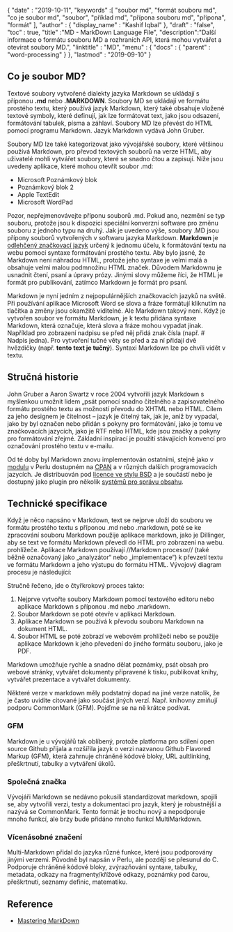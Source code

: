 {
  "date" : "2019-10-11",
  "keywords" :[ "soubor md", "formát souboru md", "co je soubor md", "soubor", "příklad md", "přípona souboru md", "přípona", "formát" ],
  "author" : {
    "display_name" : "Kashif Iqbal"
},
  "draft" : "false",
  "toc" : true,
  "title" :"MD - MarkDown Language File",
  "description":"Další informace o formátu souboru MD a rozhraních API, která mohou vytvářet a otevírat soubory MD.",
  "linktitle" : "MD",
  "menu" : {
    "docs" : {
      "parent" : "word-processing"
}
},
  "lastmod" : "2019-09-10"
}

## Co je soubor MD?

Textové soubory vytvořené dialekty jazyka Markdown se ukládají s příponou **.md** nebo **.MARKDOWN**. Soubory MD se ukládají ve formátu prostého textu, který používá jazyk Markdown, který také obsahuje vložené textové symboly, které definují, jak lze formátovat text, jako jsou odsazení, formátování tabulek, písma a záhlaví. Soubory MD lze převést do HTML pomocí programu Markdown. Jazyk Markdown vydává John Gruber.

Soubory MD lze také kategorizovat jako vývojářské soubory, které většinou používá Markdown, pro převod textových souborů na verze HTML, aby uživatelé mohli vytvářet soubory, které se snadno čtou a zapisují. Níže jsou uvedeny aplikace, které mohou otevřít soubor .md:

* Microsoft Poznámkový blok
* Poznámkový blok 2
* Apple TextEdit
* Microsoft WordPad

Pozor, nepřejmenovávejte příponu souborů .md. Pokud ano, nezmění se typ souboru, protože jsou k dispozici speciální konverzní software pro změnu souboru z jednoho typu na druhý. Jak je uvedeno výše, soubory .MD jsou přípony souborů vytvořených v softwaru jazyka Markdown. **Markdown** je [odlehčený značkovací jazyk](https://en.wikipedia.org/wiki/Lightweight_markup_language) určený k jednomu účelu, k formátování textu na webu pomocí syntaxe formátování prostého textu. Aby bylo jasné, že Markdown není náhradou HTML, protože jeho syntaxe je velmi malá a obsahuje velmi malou podmnožinu HTML značek. Důvodem Markdownu je usnadnit čtení, psaní a úpravy prózy. Jinými slovy můžeme říci, že HTML je formát pro publikování, zatímco Markdown je formát pro psaní.

Markdown je nyní jedním z nejpopulárnějších značkovacích jazyků na světě. Při používání aplikace Microsoft Word se slova a fráze formátují kliknutím na tlačítka a změny jsou okamžitě viditelné. Ale Markdown takový není. Když je vytvořen soubor ve formátu Markdown, je k textu přidána syntaxe Markdown, která označuje, která slova a fráze mohou vypadat jinak. Například pro zobrazení nadpisu se před něj přidá znak čísla (např. # Nadpis jedna). Pro vytvoření tučné věty se před a za ní přidají dvě hvězdičky (např. **tento text je tučný**). Syntaxi Markdown lze po chvíli vidět v textu.

## Stručná historie

John Gruber a Aaron Swartz v roce 2004 vytvořili jazyk Markdown s myšlenkou umožnit lidem „psát pomocí snadno čitelného a zapisovatelného formátu prostého textu as možností převodu do XHTML nebo HTML. Cílem za jeho designem je čitelnost – jazyk je čitelný tak, jak je, aniž by vypadal, jako by byl označen nebo přidán s pokyny pro formátování, jako je tomu ve značkovacích jazycích, jako je RTF nebo HTML, kde jsou značky a pokyny pro formátování zřejmé. Základní inspirací je použití stávajících konvencí pro označování prostého textu v e-mailu.

Od té doby byl Markdown znovu implementován ostatními, stejně jako v [modulu](https://en.wikipedia.org/wiki/Modular_programming) v Perlu dostupném na [CPAN](https://en.wikipedia.org/wiki/CPAN) a v různých dalších programovacích jazycích. Je distribuován pod [licence ve stylu BSD](https://en.wikipedia.org/wiki/BSD_license) a je součástí nebo je dostupný jako plugin pro několik [systémů pro správu obsahu](https://en.wikipedia.org/wiki/Content_management_system).

## Technické specifikace

Když je něco napsáno v Markdown, text se nejprve uloží do souboru ve formátu prostého textu s příponou .md nebo .markdown, poté se ke zpracování souboru Markdown použije aplikace markdown, jako je Dillinger, aby se text ve formátu Markdown převedl do HTML pro zobrazení na webu. prohlížeče. Aplikace Markdown používají //Markdown procesor// (také běžně označovaný jako „analyzátor“ nebo „implementace“) k převzetí textu ve formátu Markdown a jeho výstupu do formátu HTML. Vývojový diagram procesu je následující:

Stručně řečeno, jde o čtyřkrokový proces takto:

1. Nejprve vytvořte soubory Markdown pomocí textového editoru nebo aplikace Markdown s příponou .md nebo .markdown.
1. Soubor Markdown se poté otevře v aplikaci Markdown.
1. Aplikace Markdown se používá k převodu souboru Markdown na dokument HTML.
1. Soubor HTML se poté zobrazí ve webovém prohlížeči nebo se použije aplikace Markdown k jeho převedení do jiného formátu souboru, jako je PDF.

Markdown umožňuje rychle a snadno dělat poznámky, psát obsah pro webové stránky, vytvářet dokumenty připravené k tisku, publikovat knihy, vytvářet prezentace a vytvářet dokumenty.

Některé verze v markdown měly podstatný dopad na jiné verze natolik, že je často uvidíte citované jako součást jiných verzí. Např. knihovny zmiňují podporu CommonMark (GFM). Pojďme se na ně krátce podívat.

### GFM
Markdown je u vývojářů tak oblíbený, protože platforma pro sdílení open source Github přijala a rozšířila jazyk o verzi nazvanou Github Flavored Markup (GFM), která zahrnuje chráněné kódové bloky, URL aultlinking, přeškrtnutí, tabulky a vytváření úkolů.

### Společná značka
Vývojáři Markdown se nedávno pokusili standardizovat markdown, spojili se, aby vytvořili verzi, testy a dokumentaci pro jazyk, který je robustnější a nazývá se CommonMark. Tento formát je trochu nový a nepodporuje mnoho funkcí, ale brzy bude přidáno mnoho funkcí MultiMarkdown.

### Vícenásobné značení
Multi-Markdown přidal do jazyka různé funkce, které jsou podporovány jinými verzemi. Původně byl napsán v Perlu, ale později se přesunul do C. Podporuje chráněné kódové bloky, zvýrazňování syntaxe, tabulky, metadata, odkazy na fragmenty/křížové odkazy, poznámky pod čarou, přeškrtnutí, seznamy definic, matematiku.

## Reference

* [Mastering MarkDown](https://docs.github.com/en/get-started/writing-on-github/getting-started-with-writing-and-formatting-on-github/basic-writing-and-formatting-syntax)


